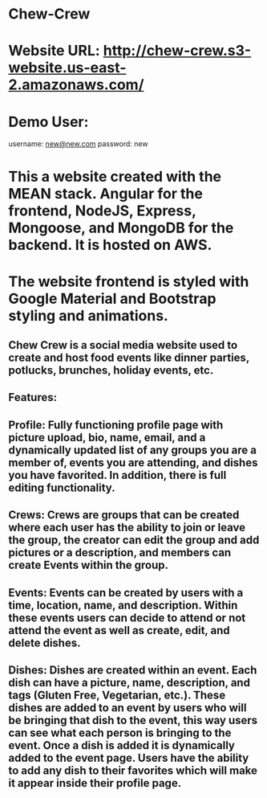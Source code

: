 # Chew-Crew
# Website URL: http://chew-crew.s3-website.us-east-2.amazonaws.com/
# Demo User: 
username: new@new.com   password: new

# This a website created with the MEAN stack. Angular for the frontend, NodeJS, Express, Mongoose, and MongoDB for the backend. It is hosted on AWS.
# The website frontend is styled with Google Material and Bootstrap styling and animations.

## Chew Crew is a social media website used to create and host food events like dinner parties, potlucks, brunches, holiday events, etc.
## Features:
##     Profile: Fully functioning profile page with picture upload, bio, name, email, and a dynamically updated list of any groups you are a member of, events you are attending, and dishes you have favorited. In addition, there is full editing functionality.
##    Crews: Crews are groups that can be created where each user has the ability to join or leave the group, the creator can edit the group and add pictures or a description, and members can create Events within the group.
##    Events: Events can be created by users with a time, location, name, and description. Within these events users can decide to attend or not attend the event as well as create, edit, and delete dishes.
##    Dishes: Dishes are created within an event. Each dish can have a picture, name, description, and tags (Gluten Free, Vegetarian, etc.). These dishes are added to an event by users who will be bringing that dish to the event, this way users can see what each person is bringing to the event. Once a dish is added it is dynamically added to the event page. Users have the ability to add any dish to their favorites which will make it appear inside their profile page.
